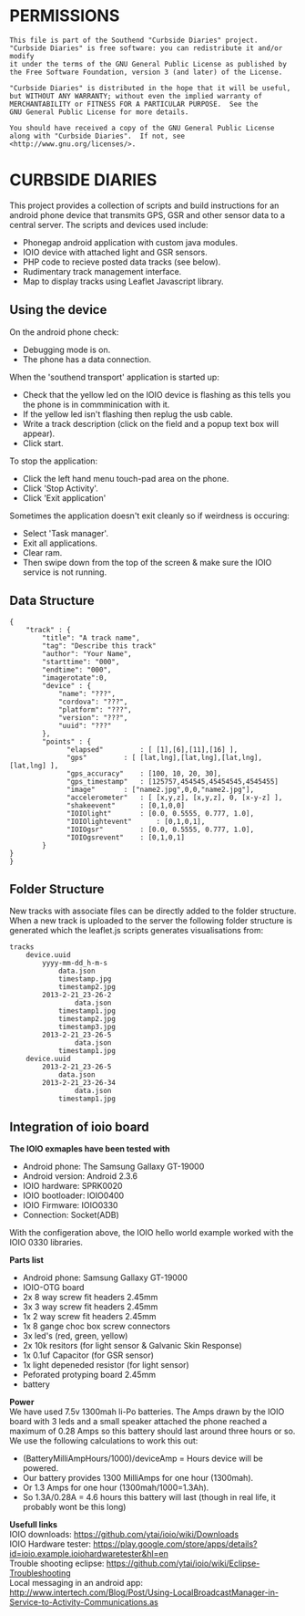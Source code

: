 PERMISSIONS 
==================
    This file is part of the Southend "Curbside Diaries" project.
    "Curbside Diaries" is free software: you can redistribute it and/or modify
    it under the terms of the GNU General Public License as published by
    the Free Software Foundation, version 3 (and later) of the License.

    "Curbside Diaries" is distributed in the hope that it will be useful,
    but WITHOUT ANY WARRANTY; without even the implied warranty of
    MERCHANTABILITY or FITNESS FOR A PARTICULAR PURPOSE.  See the
    GNU General Public License for more details.

    You should have received a copy of the GNU General Public License
    along with "Curbside Diaries".  If not, see <http://www.gnu.org/licenses/>.

CURBSIDE DIARIES
==================     
This project provides a collection of scripts and build instructions for an 
android phone device that transmits GPS, GSR and other sensor data to a central server.
The scripts and devices used include:
- Phonegap android application with custom java modules.
- IOIO device with attached light and GSR sensors.
- PHP code to recieve posted data tracks (see below).
- Rudimentary track management interface.
- Map to display tracks using Leaflet Javascript library.

Using the device  
--------------
On the android phone check:
- Debugging mode is on.
- The phone has a data connection.

When the 'southend transport' application is started up:
- Check that the yellow led on the IOIO device is flashing as this tells you the phone is in commminication with it.
- If the yellow led isn't flashing then replug the usb cable.
- Write a track description (click on the field and a popup text box will appear).
- Click start.

To stop the application:
- Click the left hand menu touch-pad area on the phone.
- Click 'Stop Activity'.
- Click 'Exit application'

Sometimes the application doesn't exit cleanly so if weirdness is occuring:
- Select 'Task manager'.
- Exit all applications.
- Clear ram.
- Then swipe down from the top of the screen & make sure the IOIO service is not running.

Data Structure  
--------------
    {
    	"track" : {
            "title": "A track name",
            "tag": "Describe this track"
            "author": "Your Name", 
            "starttime": "000",
            "endtime": "000",
            "imagerotate":0,
            "device" : {
            	"name": "???",   
                "cordova": "???",
                "platform": "???",
                "version": "???",
                "uuid": "???"
            },
            "points" : {
                  "elapsed" 		: [ [1],[6],[11],[16] ],
                  "gps" 		: [ [lat,lng],[lat,lng],[lat,lng],[lat,lng] ],
                  "gps_accuracy"	: [100, 10, 20, 30],
                  "gps_timestamp"	: [125757,454545,45454545,4545455]
                  "image" 		: ["name2.jpg",0,0,"name2.jpg"],
                  "accelerometer" 	: [ [x,y,z], [x,y,z], 0, [x-y-z] ],
                  "shakeevent" 		: [0,1,0,0]
                  "IOIOlight"   	: [0.0, 0.5555, 0.777, 1.0],
                  "IOIOlightevent"   	: [0,1,0,1],
                  "IOIOgsr"   		: [0.0, 0.5555, 0.777, 1.0],
                  "IOIOgsrevent"   	: [0,1,0,1] 
            }
	}
    }               
Folder Structure
----------------
New tracks with associate files can be directly added to the folder structure.
When a new track is uploaded to the server the following folder structure is generated 
which the leaflet.js scripts generates visualisations from:

    tracks
    	device.uuid
    		yyyy-mm-dd_h-m-s
    			data.json
    			timestamp.jpg
    			timestamp2.jpg
    		2013-2-21_23-26-2
    		    	data.json
    			timestamp1.jpg
    			timestamp2.jpg
    			timestamp3.jpg
    		2013-2-21_23-26-5
    		    	data.json
    			timestamp1.jpg
    	device.uuid
    		2013-2-21_23-26-5
    			data.json
    		2013-2-21_23-26-34
    		        data.json
    			timestamp1.jpg
    

Integration of ioio board
-------------------------
**The IOIO exmaples have been tested with**  
- Android phone: The Samsung Gallaxy GT-19000
- Android version: Android 2.3.6
- IOIO hardware: SPRK0020
- IOIO bootloader: IOIO0400
- IOIO Firmware: IOIO0330
- Connection: Socket(ADB)
  
With the configeration above, the IOIO hello world example worked with the IOIO 0330 libraries.

**Parts list**  
- Android phone: Samsung Gallaxy GT-19000
- IOIO-OTG board
- 2x 8 way screw fit headers 2.45mm
- 3x 3 way screw fit headers 2.45mm 
- 1x 2 way screw fit headers 2.45mm
- 1x 8 gange choc box screw connectors
- 3x led's (red, green, yellow)
- 2x 10k resitors (for light sensor & Galvanic Skin Response)
- 1x 0.1uf Capacitor (for GSR sensor)
- 1x light depeneded resistor (for light sensor)
- Peforated protyping board 2.45mm
- battery

**Power**  
We have used 7.5v 1300mah li-Po batteries. 
The Amps drawn by the IOIO board with 3 leds and a small speaker attached the phone 
reached a maximum of 0.28 Amps so this battery should last around three hours or so.
We use the following calculations to work this out:
- (BatteryMilliAmpHours/1000)/deviceAmp = Hours device will be powered.
- Our battery provides 1300 MilliAmps for one hour (1300mah).
- Or 1.3 Amps for one hour (1300mah/1000=1.3Ah).
- So 1.3A/0.28A = 4.6 hours this battery will last (though in real life, it probably wont be this long)


**Usefull links**  
IOIO downloads: https://github.com/ytai/ioio/wiki/Downloads  
IOIO Hardware tester: https://play.google.com/store/apps/details?id=ioio.example.ioiohardwaretester&hl=en  
Trouble shooting eclipse: https://github.com/ytai/ioio/wiki/Eclipse-Troubleshooting  
Local messaging in an android app: http://www.intertech.com/Blog/Post/Using-LocalBroadcastManager-in-Service-to-Activity-Communications.as




